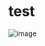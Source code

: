 # test

![image](https://fhwiener-my.sharepoint.com/:i:/g/personal/117734_fhwn_ac_at/EaUXfWrJm4hNvGVkAC3NDCUBQve1qH259sXyB7JXB3sWfA?e=9u1PPa)
